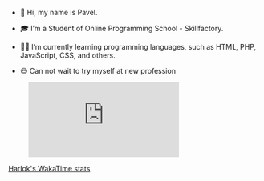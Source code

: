 - 👋 Hi, my name is Pavel.
- 🎓 I’m a Student of Online Programming School - Skillfactory.
- ✍🏻 I’m currently learning programming languages, such as HTML, PHP, JavaScript, CSS, and others.

- 😎 Can not wait to try myself at new profession

<figure><embed src="https://wakatime.com/share/@doomscourge416/2a73af96-e189-4020-9e95-083a7eb3c32f.svg"></embed></figure>

[Harlok's WakaTime stats](https://github-readme-stats.vercel.app/api/wakatime?username=doomscourge416)
<!--
- 📫 How to reach me ...
- 😄 Pronouns: ...
- ⚡ Fun fact: ...


 
doomscourge416/doomscourge416 is a ✨ special ✨ repository because its `README.md` (this file) appears on your GitHub profile.
You can click the Preview link to take a look at your changes.
--->

